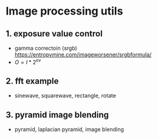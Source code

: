 # Image processing utils

## 1. exposure value control
- gamma correctoin (srgb) https://entropymine.com/imageworsener/srgbformula/
- $O=I*2^{ev}$
## 2. fft example
- sinewave, squarewave, rectangle, rotate
## 3. pyramid image blending
- pyramid, laplacian pyramid, image blending 
